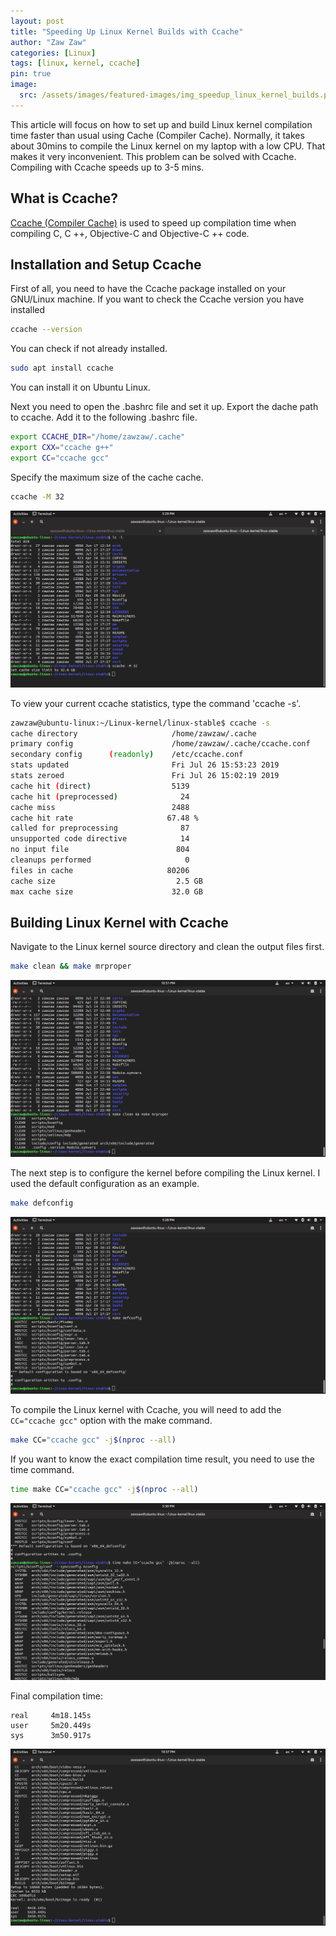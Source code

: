 ```yaml
---
layout: post
title: "Speeding Up Linux Kernel Builds with Ccache"
author: "Zaw Zaw"
categories: [Linux]
tags: [linux, kernel, ccache]
pin: true
image:
  src: /assets/images/featured-images/img_speedup_linux_kernel_builds.png
---
```


This article will focus on how to set up and build Linux kernel compilation time faster than usual using Cache (Compiler Cache). Normally, it takes about 30mins to compile the Linux kernel on my laptop with a low CPU. That makes it very inconvenient. This problem can be solved with Ccache. Compiling with Ccache speeds up to 3-5 mins.

## What is Ccache?

[Ccache (Compiler Cache)](https://ccache.dev/) is used to speed up compilation time when compiling C, C ++, Objective-C and Objective-C ++ code.

## Installation and Setup Ccache

First of all, you need to have the Ccache package installed on your GNU/Linux machine.
If you want to check the Ccache version you have installed

```bash
ccache --version
```

You can check if not already installed.

```bash
sudo apt install ccache
```

You can install it on Ubuntu Linux.

Next you need to open the .bashrc file and set it up.
Export the dache path to ccache. Add it to the following .bashrc file.

```bash
export CCACHE_DIR="/home/zawzaw/.cache"
export CXX="ccache g++"
export CC="ccache gcc"
```

Specify the maximum size of the cache cache.

```bash
ccache -M 32
```

![Screenshot](/assets/images/screenshots/img_screenshot_ccache_max_size.png)

To view your current ccache statistics, type the command 'ccache -s'.

```bash
zawzaw@ubuntu-linux:~/Linux-kernel/linux-stable$ ccache -s
cache directory                     /home/zawzaw/.cache
primary config                      /home/zawzaw/.cache/ccache.conf
secondary config      (readonly)    /etc/ccache.conf
stats updated                       Fri Jul 26 15:53:23 2019
stats zeroed                        Fri Jul 26 15:02:19 2019
cache hit (direct)                  5139
cache hit (preprocessed)              24
cache miss                          2488
cache hit rate                     67.48 %
called for preprocessing              87
unsupported code directive            14
no input file                        804
cleanups performed                     0
files in cache                     80206
cache size                           2.5 GB
max cache size                      32.0 GB
```

## Building Linux Kernel with Ccache

Navigate to the Linux kernel source directory and clean the output files first.

```bash
make clean && make mrproper
```

![Screenshot](/assets/images/screenshots/img_screenshot_make_clean.png)

The next step is to configure the kernel before compiling the Linux kernel. I used the default configuration as an example.

```bash
make defconfig
```

![Screenshot](/assets/images/screenshots/img_screenshot_make_defconfig.png)

To compile the Linux kernel with Ccache, you will need to add the `CC="ccache gcc"` option with the make command.

```bash
make CC="ccache gcc" -j$(nproc --all)
```

If you want to know the exact compilation time result, you need to use the time command.

```bash
time make CC="ccache gcc" -j$(nproc --all)
```

![Screenshot](/assets/images/screenshots/img_screenshot_time_make_cc.png)

Final compilation time:

```
real     4m18.145s
user     5m20.449s
sys      3m50.917s
```

![Screenshot](/assets/images/screenshots/img_screenshot_kernel_compile_time.png)
